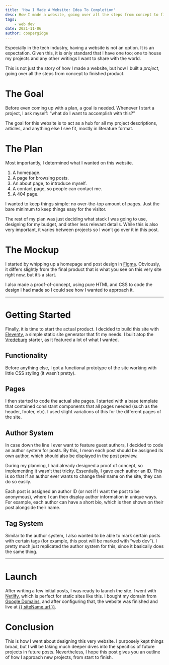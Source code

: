 ```yaml
---
title: 'How I Made A Website: Idea To Completion'
desc: How I made a website, going over all the steps from concept to finished product.
tags: 
    - web dev
date: 2021-11-06
author: coopergidge
---
```


Especially in the tech industry, having a website is not an option. It is an expectation. Given this, it is only standard that I have one too; one to house my projects and any other writings I want to share with the world.

This is not just the story of how I made a website, but how I built a *project*, going over all the steps from concept to finished product.

# The Goal

Before even coming up with a plan, a goal is needed. Whenever I start a project, I ask myself: “what do I want to accomplish with this?”

The goal for this website is to act as a hub for all my project descriptions, articles, and anything else I see fit, mostly in literature format.

# The Plan

Most importantly, I determined what I wanted on this website.

1. A homepage.
2. A page for browsing posts.
3. An about page, to introduce myself.
4. A contact page, so people can contact me.
5. A 404 page.

I wanted to keep things simple: no over-the-top amount of pages. Just the bare minimum to keep things easy for the visitor.

The rest of my plan was just deciding what stack I was going to use, designing for my budget, and other less relevant details. While this is also very important, it varies between projects so I won’t go over it in this post.

# The Mockup

I started by whipping up a homepage and post design in [Figma](https://www.figma.com/). Obviously, it differs slightly from the final product that is what you see on this very site right now, but it’s a start.

I also made a proof-of-concept, using pure HTML and CSS to code the design I had made so I could see how I wanted to approach it.

---

# Getting Started

Finally, it is time to start the actual product. I decided to build this site with [Eleventy](https://www.11ty.dev/), a simple static site generator that fit my needs. I built atop the [Vredeburg](https://github.com/dafiulh/vredeburg) starter, as it featured a lot of what I wanted.

## Functionality

Before anything else, I got a functional prototype of the site working with little CSS styling (it wasn’t pretty).

## Pages

I then started to code the actual site pages. I started with a base template that contained consistant components that all pages needed (such as the header, footer, etc). I used slight variations of this for the different pages of the site.

## Author System

In case down the line I ever want to feature guest authors, I decided to code an author system for posts. By this, I mean each post should be assigned its own author, which should also be displayed in the post preview.

During my planning, I had already designed a proof of concept, so implementing it wasn’t that tricky. Essentially, I gave each author an ID. This is so that if an author ever wants to change their name on the site, they can do so easily.

Each post is assigned an author ID (or not if I want the post to be anonymous), where I can then display author information in unique ways. For example, each author can have a short bio, which is then shown on their post alongside their name.

## Tag System

Similar to the author system, I also wanted to be able to mark certain posts with certain tags (for example, this post will be marked with “web dev”). I pretty much just replicated the author system for this, since it basically does the same thing.

---

# Launch

After writing a few initial posts, I was ready to launch the site. I went with [Netlify](), which is perfect for static sites like this. I bought my domain from [Google Domains](), and after configuring that, the website was finished and live at [{{ siteName.url }}]().

# Conclusion

This is how I went about designing this very website. I purposely kept things broad, but I will be taking much deeper dives into the specifics of future projects in future posts. Nevertheless, I hope this post gives you an outline of how I approach new projects, from start to finish.